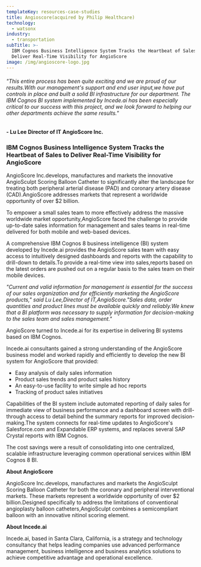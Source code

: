 ```yaml
---
templateKey: resources-case-studies
title: Angioscore(acquired by Philip Healthcare)
technology:
  - watsonx
industry:
  - transportation
subTitle: >-
  IBM Cognos Business Intelligence System Tracks the Heartbeat of Sales to
  Deliver Real-Time Visibility for AngioScore
image: /img/angioscore-logo.jpg
---
```

###### *"This entire process has been quite exciting and we are proud of our results.With our management's support and end user input,we have put controls in place and built a solid BI infrastructure for our department. The IBM Cognos BI system implemented by Incede.ai has been especially critical to our success with this project, and we look forward to helping our other departments achieve the same results."*

**\- Lu Lee Director of IT AngioScore Inc.**

### IBM Cognos Business Intelligence System Tracks the Heartbeat of Sales to Deliver Real-Time Visibility for AngioScore

AngioScore Inc.develops, manufactures and markets the innovative AngioSculpt Scoring Balloon Catheter to significantly alter the landscape for treating both peripheral arterial disease (PAD) and coronary artery disease (CAD).AngioScore addresses markets that represent a worldwide opportunity of over $2 billion.

To empower a small sales team to more effectively address the massive worldwide market opportunity,AngioScore faced the challenge to provide up-to-date sales information for management and sales teams in real-time delivered for both mobile and web-based devices.

A comprehensive IBM Cognos 8 business intelligence (BI) system developed by Incede.ai provides the AngioScore sales team with easy access to intuitively designed dashboards and reports with the capability to drill-down to details.To provide a real-time view into sales,reports based on the latest orders are pushed out on a regular basis to the sales team on their mobile devices. 

*"Current and valid information for management is essential for the success of our sales organization and for efficiently marketing the AngioScore products," said Lu Lee,Director of IT,AngioScore."Sales data, order quantities and product lines must be available quickly and reliably.We knew that a BI platform was necessary to supply information for decision-making to the sales team and sales management."*

AngioScore turned to Incede.ai for its expertise in delivering BI systems based on IBM Cognos.

Incede.ai consultants gained a strong understanding of the AngioScore business model and worked rapidly and efficiently to develop the new BI system for AngioScore that provided:

* Easy analysis of daily sales information
* Product sales trends and product sales history 
* An easy-to-use facility to write simple ad hoc reports 
* Tracking of product sales initiatives

Capabilities of the BI system include automated reporting of daily sales for immediate view of business performance and a dashboard screen with drill-through access to detail behind the summary reports for improved decision-making.The system connects for real-time updates to AngioScore's Salesforce.com and Expandable ERP systems, and replaces several SAP Crystal reports with IBM Cognos.

The cost savings were a result of consolidating into one centralized, scalable infrastructure leveraging common operational services within IBM Cognos 8 BI.

**About AngioScore**

AngioScore Inc.develops, manufactures and markets the AngioSculpt Scoring Balloon Catheter for both the coronary and peripheral interventional markets. These markets represent a worldwide opportunity of over $2 billion.Designed specifically to address the limitations of conventional angioplasty balloon catheters,AngioSculpt combines a semicompliant balloon with an innovative nitinol scoring element.

**About Incede.ai**

Incede.ai, based in Santa Clara, California, is a strategy and technology consultancy that helps leading companies use advanced performance management, business intelligence and business analytics solutions to achieve competitive advantage and operational excellence.
